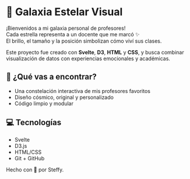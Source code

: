 

# 🌌 Galaxia Estelar Visual

¡Bienvenidos a mi galaxia personal de profesores!  
Cada estrella representa a un docente que me marcó ✨  
El brillo, el tamaño y la posición simbolizan cómo viví sus clases.

Este proyecto fue creado con **Svelte**, **D3**, **HTML** y **CSS**, y busca combinar visualización de datos con experiencias emocionales y académicas.

## 🚀 ¿Qué vas a encontrar?

- Una constelación interactiva de mis profesores favoritos
- Diseño cósmico, original y personalizado
- Código limpio y modular

## 💻 Tecnologías

- Svelte
- D3.js
- HTML/CSS
- Git + GitHub


Hecho con 💜 por Steffy.
